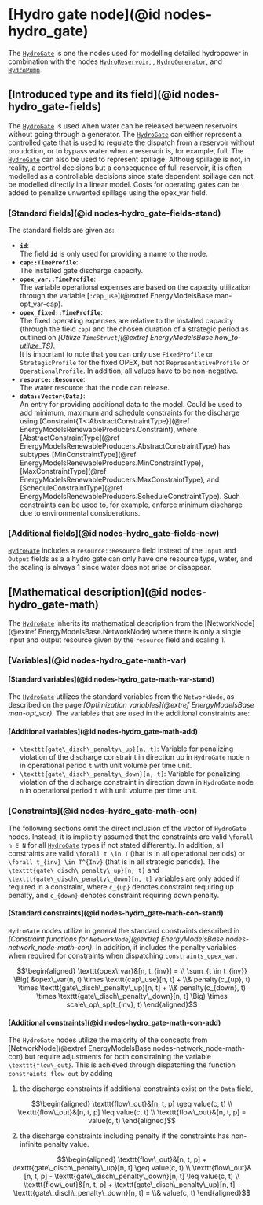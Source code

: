 # [Hydro gate node](@id nodes-hydro_gate)

The [`HydroGate`](@ref) is one the nodes used for modelling detailed hydropower in combination with the nodes [`HydroReservoir`](@ref), , [`HydroGenerator`](@ref), and [`HydroPump`](@ref).

## [Introduced type and its field](@id nodes-hydro_gate-fields)
The [`HydroGate`](@ref) is used when water can be released between reservoirs without going through a generator. The [`HydroGate`](@ref) can either represent a controlled gate that is used to regulate the dispatch from a reservoir without proudction, or to bypass water when a reservoir is, for example, full. The [`HydroGate`](@ref) can also be used to represent spillage. Althoug spillage is not, in reality, a control decisions but a consequence of full reservoir, it is often modelled as a controllable decisions since state dependent spillage can not be modelled directly in a linear model. Costs for operating gates can be added to penalize unwanted spillage using the opex_var field.

### [Standard fields](@id nodes-hydro_gate-fields-stand)
The standard fields are given as:

- **`id`**:\
  The field **`id`** is only used for providing a name to the node.
- **`cap::TimeProfile`**:\
  The installed gate discharge capacity.
- **`opex_var::TimeProfile`**:\
  The variable operational expenses are based on the capacity utilization through the variable [`:cap_use`](@extref EnergyModelsBase man-opt_var-cap).
- **`opex_fixed::TimeProfile`**:\
  The fixed operating expenses are relative to the installed capacity (through the field `cap`) and the chosen duration of a strategic period as outlined on *[Utilize `TimeStruct`](@extref EnergyModelsBase how_to-utilize_TS)*.\
  It is important to note that you can only use `FixedProfile` or `StrategicProfile` for the fixed OPEX, but not `RepresentativeProfile` or `OperationalProfile`.
  In addition, all values have to be non-negative.
- **`resource::Resource`**:\
  The water resource that the node can release.
- **`data::Vector{Data}`**:\
  An entry for providing additional data to the model. Could be used to add minimum, maximum and schedule constraints for the discharge using [Constraint{T<:AbstractConstraintType}](@ref EnergyModelsRenewableProducers.Constraint), where [AbstractConstraintType](@ref EnergyModelsRenewableProducers.AbstractConstraintType) has subtypes [MinConstraintType](@ref EnergyModelsRenewableProducers.MinConstraintType), [MaxConstraintType](@ref EnergyModelsRenewableProducers.MaxConstraintType), and [ScheduleConstraintType](@ref EnergyModelsRenewableProducers.ScheduleConstraintType). Such constraints can be used to, for example, enforce minimum discharge due to environmental considerations.

### [Additional fields](@id nodes-hydro_gate-fields-new)
[`HydroGate`](@ref) includes a `resource::Resource` field instead of the `Input` and `Output` fields as a a hydro gate can only have one resource type, water, and the scaling is always 1 since water does not arise or disappear.

## [Mathematical description](@id nodes-hydro_gate-math)
The [`HydroGate`](@ref) inherits its mathematical description from the [NetworkNode](@extref EnergyModelsBase.NetworkNode) where there is only a single input and output resource given by the `resource` field and scaling 1.

### [Variables](@id nodes-hydro_gate-math-var)

#### [Standard variables](@id nodes-hydro_gate-math-var-stand)
The [`HydroGate`](@ref) utilizes the standard variables from the `NetworkNode`, as described on the page *[Optimization variables](@extref EnergyModelsBase man-opt_var)*.
The variables that are used in the additional constraints are:

#### [Additional variables](@id nodes-hydro_gate-math-add)
- ``\texttt{gate\_disch\_penalty\_up}[n, t]``: Variable for penalizing violation of the discharge constraint in direction up in `HydroGate` node ``n`` in operational period ``t`` with unit volume per time unit.
- ``\texttt{gate\_disch\_penalty\_down}[n, t]``: Variable for penalizing violation of the discharge constraint in direction down in `HydroGate` node ``n`` in operational period ``t`` with unit volume per time unit.

### [Constraints](@id nodes-hydro_gate-math-con)
The following sections omit the direct inclusion of the vector of `HydroGate` nodes.
Instead, it is implicitly assumed that the constraints are valid ``\forall n ∈ N`` for all [`HydroGate`](@ref) types if not stated differently.
In addition, all constraints are valid ``\forall t \in T`` (that is in all operational periods) or ``\forall t_{inv} \in T^{Inv}`` (that is in all strategic periods). The ``\texttt{gate\_disch\_penalty\_up}[n, t]`` and ``\texttt{gate\_disch\_penalty\_down}[n, t]`` variables are only added if required in a constraint, where ``c_{up}`` denotes constraint requiring up penalty, and ``c_{down}`` denotes constraint requiring down penalty.

#### [Standard constraints](@id nodes-hydro_gate-math-con-stand)
`HydroGate` nodes utilize in general the standard constraints described in *[Constraint functions for `NetworkNode`](@extref EnergyModelsBase nodes-network_node-math-con)*. In addition, it includes the penalty variables when required for constraints when dispatching `constraints_opex_var`:
```math
\begin{aligned}
  \texttt{opex\_var}&[n, t_{inv}] = \\
    \sum_{t \in t_{inv}} \Big( &opex\_var(n, t) \times \texttt{cap\_use}[n, t] + \\&
    penalty(c_{up}, t) \times \texttt{gate\_disch\_penalty\_up}[n, t] + \\&
    penalty(c_{down}, t) \times \texttt{gate\_disch\_penalty\_down}[n, t] \Big) \times scale\_op\_sp(t_{inv}, t)
\end{aligned}
```

#### [Additional constraints](@id nodes-hydro_gate-math-con-add)
The `HydroGate` nodes utilize the majority of the concepts from [NetworkNode](@extref EnergyModelsBase nodes-network_node-math-con) but require adjustments for both constraining the variable ``\texttt{flow\_out}``. This is achieved through dispatching the function `constraints_flow_out` by adding

1. the discharge constraints if additional constraints exist on the `Data` field,

```math
\begin{aligned}
    \texttt{flow\_out}&[n, t, p] \geq value(c, t) \\
    \texttt{flow\_out}&[n, t, p] \leq value(c, t) \\
    \texttt{flow\_out}&[n, t, p] = value(c, t)
\end{aligned}
```

2. the discharge constraints including penalty if the constraints has non-infinite penalty value.

```math
\begin{aligned}
    \texttt{flow\_out}&[n, t, p] + \texttt{gate\_disch\_penalty\_up}[n, t] \geq value(c, t) \\
    \texttt{flow\_out}&[n, t, p] - \texttt{gate\_disch\_penalty\_down}[n, t] \leq value(c, t) \\
    \texttt{flow\_out}&[n, t, p] + \texttt{gate\_disch\_penalty\_up}[n, t] - \texttt{gate\_disch\_penalty\_down}[n, t] = \\&
        value(c, t)
\end{aligned}
```
